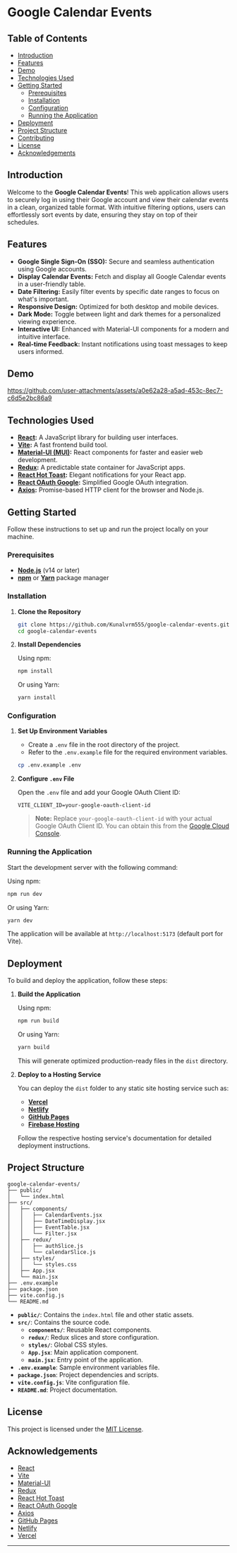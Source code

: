 
# Google Calendar Events

## Table of Contents

- [Introduction](#introduction)
- [Features](#features)
- [Demo](#demo)
- [Technologies Used](#technologies-used)
- [Getting Started](#getting-started)
  - [Prerequisites](#prerequisites)
  - [Installation](#installation)
  - [Configuration](#configuration)
  - [Running the Application](#running-the-application)
- [Deployment](#deployment)
- [Project Structure](#project-structure)
- [Contributing](#contributing)
- [License](#license)
- [Acknowledgements](#acknowledgements)

## Introduction

Welcome to the **Google Calendar Events**! This web application allows users to securely log in using their Google account and view their calendar events in a clean, organized table format. With intuitive filtering options, users can effortlessly sort events by date, ensuring they stay on top of their schedules.

## Features

- **Google Single Sign-On (SSO):** Secure and seamless authentication using Google accounts.
- **Display Calendar Events:** Fetch and display all Google Calendar events in a user-friendly table.
- **Date Filtering:** Easily filter events by specific date ranges to focus on what's important.
- **Responsive Design:** Optimized for both desktop and mobile devices.
- **Dark Mode:** Toggle between light and dark themes for a personalized viewing experience.
- **Interactive UI:** Enhanced with Material-UI components for a modern and intuitive interface.
- **Real-time Feedback:** Instant notifications using toast messages to keep users informed.

## Demo

https://github.com/user-attachments/assets/a0e62a28-a5ad-453c-8ec7-c6d5e2bc86a9



## Technologies Used

- **[React](https://reactjs.org/):** A JavaScript library for building user interfaces.
- **[Vite](https://vitejs.dev/):** A fast frontend build tool.
- **[Material-UI (MUI)](https://mui.com/):** React components for faster and easier web development.
- **[Redux](https://redux.js.org/):** A predictable state container for JavaScript apps.
- **[React Hot Toast](https://react-hot-toast.com/):** Elegant notifications for your React app.
- **[React OAuth Google](https://github.com/ManishSinghal/react-oauth-google):** Simplified Google OAuth integration.
- **[Axios](https://axios-http.com/):** Promise-based HTTP client for the browser and Node.js.

## Getting Started

Follow these instructions to set up and run the project locally on your machine.

### Prerequisites

- **[Node.js](https://nodejs.org/en/)** (v14 or later)
- **[npm](https://www.npmjs.com/)** or **[Yarn](https://yarnpkg.com/)** package manager

### Installation

1. **Clone the Repository**

   ```bash
   git clone https://github.com/Kunalvrm555/google-calendar-events.git
   cd google-calendar-events
   ```

2. **Install Dependencies**

   Using npm:

   ```bash
   npm install
   ```

   Or using Yarn:

   ```bash
   yarn install
   ```

### Configuration

1. **Set Up Environment Variables**

   - Create a `.env` file in the root directory of the project.
   - Refer to the `.env.example` file for the required environment variables.

   ```bash
   cp .env.example .env
   ```

2. **Configure `.env` File**

   Open the `.env` file and add your Google OAuth Client ID:

   ```env
   VITE_CLIENT_ID=your-google-oauth-client-id
   ```

   > **Note:** Replace `your-google-oauth-client-id` with your actual Google OAuth Client ID. You can obtain this from the [Google Cloud Console](https://console.cloud.google.com/).

### Running the Application

Start the development server with the following command:

Using npm:

```bash
npm run dev
```

Or using Yarn:

```bash
yarn dev
```

The application will be available at `http://localhost:5173` (default port for Vite).

## Deployment

To build and deploy the application, follow these steps:

1. **Build the Application**

   Using npm:

   ```bash
   npm run build
   ```

   Or using Yarn:

   ```bash
   yarn build
   ```

   This will generate optimized production-ready files in the `dist` directory.

2. **Deploy to a Hosting Service**

   You can deploy the `dist` folder to any static site hosting service such as:

   - **[Vercel](https://vercel.com/)**
   - **[Netlify](https://www.netlify.com/)**
   - **[GitHub Pages](https://pages.github.com/)**
   - **[Firebase Hosting](https://firebase.google.com/docs/hosting)**

   Follow the respective hosting service's documentation for detailed deployment instructions.

## Project Structure

```
google-calendar-events/
├── public/
│   └── index.html
├── src/
│   ├── components/
│   │   ├── CalendarEvents.jsx
│   │   ├── DateTimeDisplay.jsx
│   │   ├── EventTable.jsx
│   │   └── Filter.jsx
│   ├── redux/
│   │   ├── authSlice.js
│   │   └── calendarSlice.js
│   ├── styles/
│   │   └── styles.css
│   ├── App.jsx
│   └── main.jsx
├── .env.example
├── package.json
├── vite.config.js
└── README.md
```

- **`public/`**: Contains the `index.html` file and other static assets.
- **`src/`**: Contains the source code.
  - **`components/`**: Reusable React components.
  - **`redux/`**: Redux slices and store configuration.
  - **`styles/`**: Global CSS styles.
  - **`App.jsx`**: Main application component.
  - **`main.jsx`**: Entry point of the application.
- **`.env.example`**: Sample environment variables file.
- **`package.json`**: Project dependencies and scripts.
- **`vite.config.js`**: Vite configuration file.
- **`README.md`**: Project documentation.

## License

This project is licensed under the [MIT License](LICENSE).

## Acknowledgements

- [React](https://reactjs.org/)
- [Vite](https://vitejs.dev/)
- [Material-UI](https://mui.com/)
- [Redux](https://redux.js.org/)
- [React Hot Toast](https://react-hot-toast.com/)
- [React OAuth Google](https://github.com/ManishSinghal/react-oauth-google)
- [Axios](https://axios-http.com/)
- [GitHub Pages](https://pages.github.com/)
- [Netlify](https://www.netlify.com/)
- [Vercel](https://vercel.com/)

---
